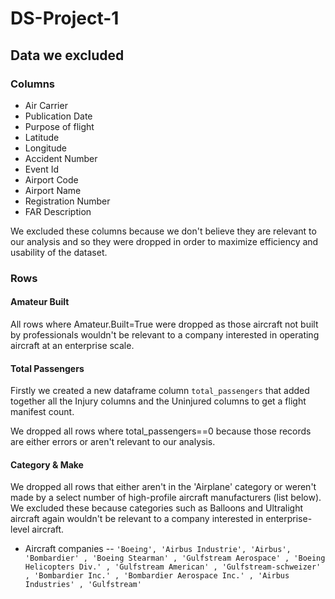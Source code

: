 # DS-Project-1

## Data we excluded
### Columns
* Air Carrier
* Publication Date
* Purpose of flight
* Latitude 
* Longitude
* Accident Number
* Event Id
* Airport Code 
* Airport Name 
* Registration Number 
* FAR Description

We excluded these columns because we don't believe they are relevant to our analysis and so they were dropped in order to maximize efficiency and usability of the dataset. 

### Rows
#### Amateur Built
All rows where Amateur.Built=True were dropped as those aircraft not built by professionals wouldn't be relevant to a company interested in operating aircraft at an enterprise scale. 
#### Total Passengers
Firstly we created a new dataframe column `total_passengers` that added together all the Injury columns and the Uninjured columns to get a flight manifest count. 

We dropped all rows where total_passengers==0 because those records are either errors or aren't relevant to our analysis. 

#### Category & Make

We dropped all rows that either aren't in the 'Airplane' category or weren't made by a select number of high-profile aircraft manufacturers (list below). We excluded these because categories such as Balloons and Ultralight aircraft again wouldn't be relevant to a company interested in enterprise-level aircraft. 

* Aircraft companies -- 
`'Boeing', 'Airbus Industrie', 'Airbus', 'Bombardier' , 'Boeing Stearman' , 'Gulfstream Aerospace' , 'Boeing Helicopters Div.' , 'Gulfstream American' , 'Gulfstream-schweizer' , 'Bombardier Inc.' , 'Bombardier Aerospace Inc.' , 'Airbus Industries' , 'Gulfstream'`

